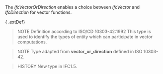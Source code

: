 The _IfcVectorOrDirection_ enables a choice between _IfcVector_ and _IfcDirection_ for vector functions.

<!-- end of short definition -->


{ .extDef}
> NOTE Definition according to ISO/CD 10303-42:1992
> This type is used to identify the types of entity which can participate in vector computations.

> NOTE Type adapted from **vector_or_direction** defined in ISO 10303-42.

> HISTORY New type in IFC1.5.
